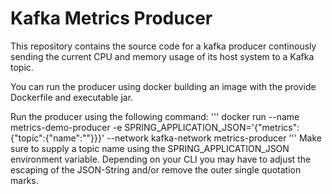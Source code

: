 # Kafka Metrics Producer
This repository contains the source code for a kafka producer continously sending the current CPU and memory usage of its host system to a Kafka topic.

You can run the producer using docker building an image with the provide Dockerfile and executable jar.

Run the producer using the following command:
'''
docker run --name metrics-demo-producer -e SPRING_APPLICATION_JSON='{\"metrics\":{\"topic\":{\"name\":\"<topicName>\"}}}' --network kafka-network metrics-producer
'''
Make sure to supply a topic name using the SPRING_APPLICATION_JSON environment variable.
Depending on your CLI you may have to adjust the escaping of the JSON-String and/or remove the outer single quotation marks.
